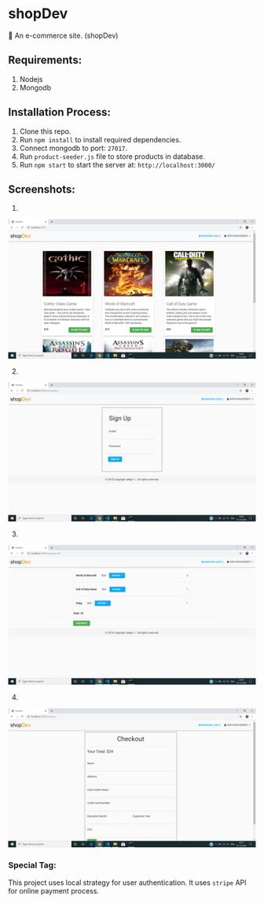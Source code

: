 # shopDev

🛒 An e-commerce site. (shopDev)

## Requirements:

1. Nodejs
2. Mongodb

## Installation Process:

1. Clone this repo.
2. Run `npm install` to install required dependencies.
3. Connect mongodb to port: `27017`.
4. Run `product-seeder.js` file to store products in database.
5. Run `npm start` to start the server at: `http://localhost:3000/`

## Screenshots:

1.
![Home_Page](public/images/Home_Page.png)

2.
![Sign-up](public/images/Sign-up.png)

3.
![Cart](public/images/Cart.png)

4. 
![Checkout](public/images/Checkout.png)


### Special Tag:

This project uses local strategy for user authentication.
It uses `stripe` API for online payment process.
